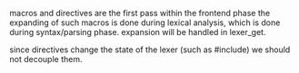 macros and directives are the first pass within the frontend phase
the expanding of such macros is done during lexical analysis, which is
done during syntax/parsing phase. expansion will be handled in lexer_get.

since directives change the state of the lexer (such as #include) we should
not decouple them.
